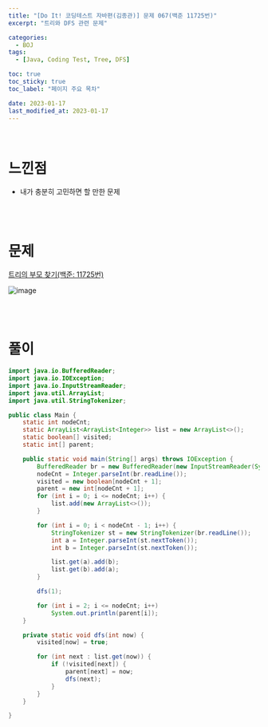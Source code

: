 ```yaml
---
title: "[Do It! 코딩테스트 자바편(김종관)] 문제 067(백준 11725번)"
excerpt: "트리와 DFS 관련 문제"

categories:
  - BOJ
tags:
  - [Java, Coding Test, Tree, DFS]

toc: true
toc_sticky: true
toc_label: "페이지 주요 목차"

date: 2023-01-17
last_modified_at: 2023-01-17
---
```


<br>

# 느낀점

- 내가 충분히 고민하면 할 만한 문제

<br><br>

# 문제

[트리의 부모 찾기(백준: 11725번)](https://www.acmicpc.net/problem/11725)

![image](https://user-images.githubusercontent.com/112764753/212806137-45bc47b1-ac36-4a07-9bf1-6ad7ffbfb67c.png)

<br><br>

# 풀이

```java
import java.io.BufferedReader;
import java.io.IOException;
import java.io.InputStreamReader;
import java.util.ArrayList;
import java.util.StringTokenizer;

public class Main {
    static int nodeCnt;
    static ArrayList<ArrayList<Integer>> list = new ArrayList<>();
    static boolean[] visited;
    static int[] parent;

    public static void main(String[] args) throws IOException {
        BufferedReader br = new BufferedReader(new InputStreamReader(System.in));
        nodeCnt = Integer.parseInt(br.readLine());
        visited = new boolean[nodeCnt + 1];
        parent = new int[nodeCnt + 1];
        for (int i = 0; i <= nodeCnt; i++) {
            list.add(new ArrayList<>());
        }

        for (int i = 0; i < nodeCnt - 1; i++) {
            StringTokenizer st = new StringTokenizer(br.readLine());
            int a = Integer.parseInt(st.nextToken());
            int b = Integer.parseInt(st.nextToken());

            list.get(a).add(b);
            list.get(b).add(a);
        }

        dfs(1);

        for (int i = 2; i <= nodeCnt; i++)
            System.out.println(parent[i]);
    }

    private static void dfs(int now) {
        visited[now] = true;

        for (int next : list.get(now)) {
            if (!visited[next]) {
                parent[next] = now;
                dfs(next);
            }
        }
    }

}
```
